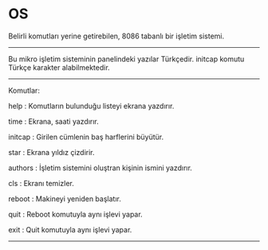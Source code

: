 # OS
Belirli komutları yerine getirebilen, 8086 tabanlı bir işletim sistemi.

----------------------------------------------------------------------

Bu mikro işletim sisteminin panelindeki yazılar Türkçedir.
initcap komutu Türkçe karakter alabilmektedir.

----------------------------------------------------------------------

Komutlar:

  help      : Komutların bulunduğu listeyi ekrana yazdırır.
  
  time      : Ekrana, saati yazdırır.
  
  initcap   : Girilen cümlenin baş harflerini büyütür.
  
  star      : Ekrana yıldız çizdirir.
  
  authors   : İşletim sistemini oluştran kişinin ismini yazdırır.

  
  cls       : Ekranı temizler.
  
  reboot    : Makineyi yeniden başlatır.    
  
  quit      : Reboot komutuyla aynı işlevi yapar.
  
  exit      : Quit komutuyla aynı işlevi yapar.

----------------------------------------------------------------------
